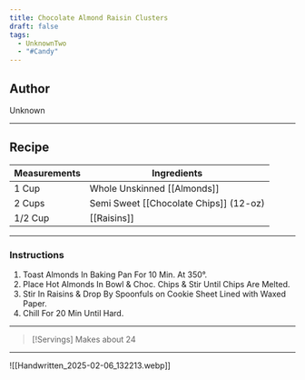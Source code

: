 ```yaml
---
title: Chocolate Almond Raisin Clusters
draft: false
tags:
  - UnknownTwo
  - "#Candy"
---
```

## Author
Unknown
___
## Recipe

| Measurements | Ingredients               |
| :----------- | ------------------------- |
| 1 Cup             | Whole Unskinned [[Almonds]]             |
| 2 Cups            | Semi Sweet [[Chocolate Chips]] (12-oz)  |
| 1/2 Cup           | [[Raisins]]                             |

___
### Instructions
1.  Toast Almonds In Baking Pan For 10 Min. At 350°.
2.  Place Hot Almonds In Bowl & Choc. Chips & Stir Until Chips Are Melted.
3.  Stir In Raisins & Drop By Spoonfuls on Cookie Sheet Lined with Waxed Paper.
4.  Chill For 20 Min Until Hard.
___

>[!Servings]
>Makes about 24

___
![[Handwritten_2025-02-06_132213.webp]]